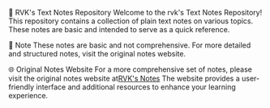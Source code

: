 📘 RVK's Text Notes Repository
Welcome to the rvk's Text Notes Repository! This repository contains a collection of plain text notes on various topics. These notes are basic and intended to serve as a quick reference.

📝 Note
These notes are basic and not comprehensive. For more detailed and structured notes, visit the original notes website.

🌐 Original Notes Website
For a more comprehensive set of notes, please visit the original notes website at[RVK's Notes](https://rvks-notes.netlify.app/) The website provides a user-friendly interface and additional resources to enhance your learning experience.

